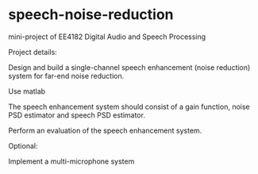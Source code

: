 # speech-noise-reduction

mini-project of EE4182 Digital Audio and Speech Processing

Project details:

Design and build a single-channel speech enhancement (noise reduction) system for far-end noise reduction.

Use matlab

The speech enhancement system should consist of a gain function, noise PSD estimator and speech PSD estimator.

Perform an evaluation of the speech enhancement system.

Optional:

Implement a multi-microphone system

